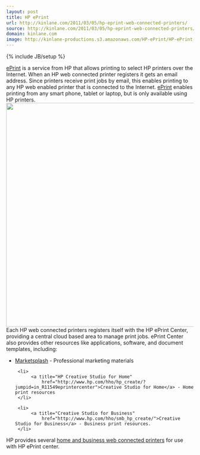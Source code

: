 ```yaml
---
layout: post
title: HP ePrint
url: http://kinlane.com/2011/03/05/hp-eprint-web-connected-printers/
source: http://kinlane.com/2011/03/05/hp-eprint-web-connected-printers/
domain: kinlane.com
image: http://kinlane-productions.s3.amazonaws.com/HP-ePrint/HP-ePrint-Overview.png
---
```

{% include JB/setup %}<p>
     <a title="ePrint"
        href="http://h30495.www3.hp.com/?jumpid=in_R11549/eprintcenter">ePrint</a> is a service from HP that allows printing to select HP printers over the Internet. When an HP web connected printer registers it gets an email address. Since printers receive print jobs by email, this enables printing to any HP web enabled printer that is connected to the Internet. <a title="ePrint"
        href="http://h30495.www3.hp.com/?jumpid=in_R11549/eprintcenter">ePrint</a> enables printing from any smart phone, tablet or laptop, but is only available using HP printers. <a href="http://kinlane-productions.s3.amazonaws.com/HP-ePrint/HP-ePrint-Overview.png"><img class="aligncenter"
          src="http://kinlane-productions.s3.amazonaws.com/HP-ePrint/HP-ePrint-Overview.png"
          alt=""
          width="600" /></a> Each HP web connected printers registers itself with the HP ePrint Center, providing a central cloud based area to manage print jobs. ePrint Center also provides other resources like applications, software, and document templates, including:
</p>

<ul class="mainlist">
     <li>
          <a title="HP Marketsplash"
              href="https://www.marketsplash.com/marketsplash/flow/home?execution=e1s2">Marketsplash</a> - Professional marketing materials
     </li>

     <li>
          <a title="HP Creative Studio for Home"
              href="http://www.hp.com/hho/hp_create/?jumpid=in_R11549eprintercenter">Creative Studio for Home</a> - Home print resources
     </li>

     <li>
          <a title="Creative Studio for Business"
              href="http://www.hp.com/hho/smb_hp_create/">Creative Studio for Business</a> - Business print resources.
     </li>
</ul>

<p>
     HP provides several <a title="HP web connected printers"
        href="http://www.hp.com/united-states/campaigns/2009/hho/photosmart/sites/en_us/index.html?jumpid=in_R11549_go/touchprinting#/http://www.hp.com/united-states/campaigns/2009/hho/photosmart/sites/en_us/">home and business web connected printers</a> for use with HP ePrint center.
</p>